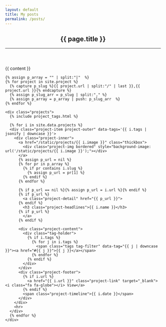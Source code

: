 ```yaml
---
layout: default
title: My posts
permalink: /posts/
---
```


<article class="post">
  <header class="post-header">
    <h1 class="post-title">{{ page.title }}</h1>
    <hr />
  </header>

  <div class="post-content">
    {{ content }}

    {% assign p_array = "" | split:"|"  %}
    {% for project in site.project %}
      {% capture p_slug %}{{ project.url | split:"/" | last }},{{ project.url }}{% endcapture %}
      {% assign p_slug_arr = p_slug | split:"," %}
      {% assign p_array = p_array | push: p_slug_arr  %}
    {% endfor %}

    <div class="projects">
      {% include project_tags.html %}
      
      {% for i in site.data.projects %}
      <div class="project-item project-outer" data-tags='{{ i.tags | jsonify | downcase }}'>
        <div class="project-inner">
          <a href="/static/projects/{{ i.image }}" class="thickbox">
            <div class="project-img bordered" style="background-image: url('/static/projects/{{ i.image }}');"></div>
          </a>
          {% assign p_url = nil %}
          {% for pr in p_array %}
            {% if pr contains i.slug %}
              {% assign p_url = pr[1] %}
            {% endif %}
          {% endfor %}

          {% if p_url == nil %}{% assign p_url = i.url %}{% endif %}
          {% if p_url %}
            <a class="project-detail" href="{{ p_url }}">
          {% endif %}
            <h3 class="project-headlines">{{ i.name }}</h3>
          {% if p_url %}
            </a>
          {% endif %}

          <div class="project-content">
            <div class="tag-holder">
              {% if i.tags %}
                {% for j in i.tags %}
                  <span class="tags tag-filter" data-tag="{{ j | downcase }}"><a href="#{{ j }}">{{ j }}</a></span>
                {% endfor %}
              {% endif %}
            </div>
          </div>
          <div class="project-footer">
            {% if i.url %}
              <a href="{{ i.url }}" class="project-link" target="_blank"><i class="fa fa-globe"></i> View</a>
            {% endif %}
            <span class="project-timeline">{{ i.date }}</span>
          </div>
        </div>
        <hr>
      </div>
      {% endfor %}
    </div>
  </div>
</article>
